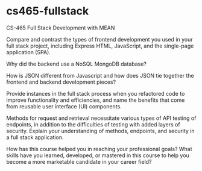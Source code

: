 # cs465-fullstack
CS-465 Full Stack Development with MEAN


Compare and contrast the types of frontend development you used in your full stack project, including Express HTML, JavaScript, and the single-page application (SPA).



Why did the backend use a NoSQL MongoDB database?



How is JSON different from Javascript and how does JSON tie together the frontend and backend development pieces?



Provide instances in the full stack process when you refactored code to improve functionality and efficiencies, and name the benefits that come from reusable user interface (UI) components.



Methods for request and retrieval necessitate various types of API testing of endpoints, in addition to the difficulties of testing with added layers of security. Explain your understanding of methods, endpoints, and security in a full stack application.



How has this course helped you in reaching your professional goals? What skills have you learned, developed, or mastered in this course to help you become a more marketable candidate in your career field?


